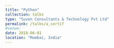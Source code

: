 ```yaml
---
title: "Python"
collection: talks
type: "Suven Consultants & Technology Pvt Ltd"
permalink: /talks/a_certif
#venue: 
date: 2018-06-01
location: "Mumbai, India"
---
```


